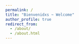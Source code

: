 ```yaml
---
permalink: /
title: "Bienvenidxs ~ Welcome"
author_profile: true
redirect_from: 
  - /about/
  - /about.html
---
```


